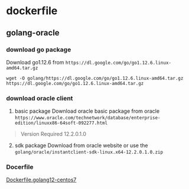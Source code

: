 # dockerfile
## golang-oracle

### download go package
Download go1.12.6 from `https://dl.google.com/go/go1.12.6.linux-amd64.tar.gz`
```shell
wget -O golang/https://dl.google.com/go/go1.12.6.linux-amd64.tar.gz https://dl.google.com/go/go1.12.6.linux-amd64.tar.gz
```

### download oracle client

1. basic package
Download oracle basic package from oracle `https://www.oracle.com/technetwork/database/enterprise-edition/linuxx86-64soft-092277.html`
> Version Required 12.2.0.1.0

2. sdk package
Download from oracle website or use the `golang/oracle/instantclient-sdk-linux.x64-12.2.0.1.0.zip`

### Docerfile
[Dockerfile.golang12-centos7](golang/Dockerfile.golang12-centos7)
